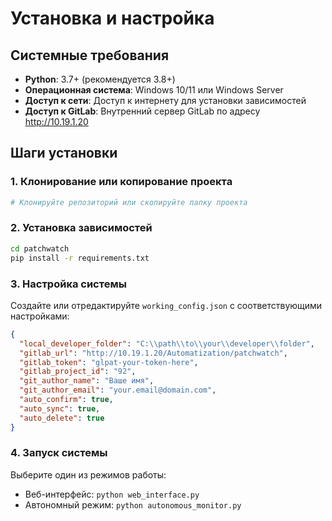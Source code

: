 # Установка и настройка

## Системные требования

- **Python**: 3.7+ (рекомендуется 3.8+)
- **Операционная система**: Windows 10/11 или Windows Server
- **Доступ к сети**: Доступ к интернету для установки зависимостей
- **Доступ к GitLab**: Внутренний сервер GitLab по адресу http://10.19.1.20

## Шаги установки

### 1. Клонирование или копирование проекта

```bash
# Клонируйте репозиторий или скопируйте папку проекта
```

### 2. Установка зависимостей

```bash
cd patchwatch
pip install -r requirements.txt
```

### 3. Настройка системы

Создайте или отредактируйте `working_config.json` с соответствующими настройками:

```json
{
  "local_developer_folder": "C:\\path\\to\\your\\developer\\folder",
  "gitlab_url": "http://10.19.1.20/Automatization/patchwatch",
  "gitlab_token": "glpat-your-token-here",
  "gitlab_project_id": "92",
  "git_author_name": "Ваше имя",
  "git_author_email": "your.email@domain.com",
  "auto_confirm": true,
  "auto_sync": true,
  "auto_delete": true
}
```

### 4. Запуск системы

Выберите один из режимов работы:
- Веб-интерфейс: `python web_interface.py`
- Автономный режим: `python autonomous_monitor.py`